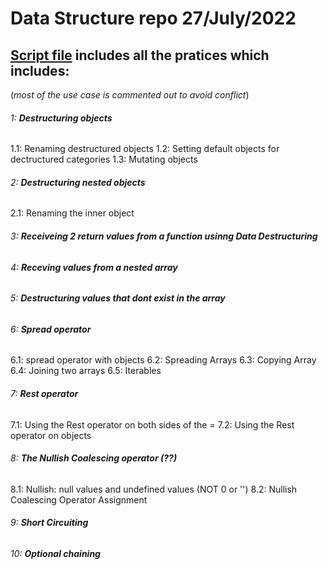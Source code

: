 # **Data Structure repo 27/July/2022**

## **[Script file](https://github.com/Nik-9649/Data-Structure/blob/main/script.js/) includes all the pratices which includes:**
(_most of the use case is commented out to avoid conflict_)


###### 1: **Destructuring objects**
1.1: Renaming destructured objects
1.2: Setting default objects for dectructured categories
1.3: Mutating objects

###### 2: **Destructuring nested objects**
2.1: Renaming the inner object

###### 3: **Receiveing 2 return values from a function usinng Data Destructuring**

###### 4: **Receving values from a nested array**

###### 5: **Destructuring values that dont exist in the array**

###### 6: **Spread operator**
6.1: spread operator with objects
6.2: Spreading Arrays
6.3: Copying Array
6.4: Joining two arrays
6.5: Iterables

###### 7: **Rest operator**
7.1: Using the Rest operator on both sides of the =
7.2: Using the Rest operator on objects

###### 8: **The Nullish Coalescing operator (??)**
8.1: Nullish: null values and undefined values (NOT 0 or '')
8.2: Nullish Coalescing Operator Assignment

###### 9: **Short Circuiting**

###### 10: **Optional chaining**
